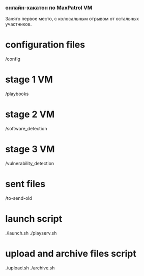 ### онлайн-хакатон по MaxPatrol VM
Занято первое место, с колосальным отрывом от остальных участников.
# configuration files
/config
# stage 1 VM
/playbooks
# stage 2 VM
/software_detection
# stage 3 VM
/vulnerability_detection
# sent files
/to-send-old
# launch script
./launch.sh
./playserv.sh
# upload and archive files script
./upload.sh
./archive.sh

